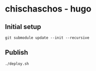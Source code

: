 # chischaschos - hugo

## Initial setup
`git submodule update --init --recursive`

## Publish
`./deploy.sh`
